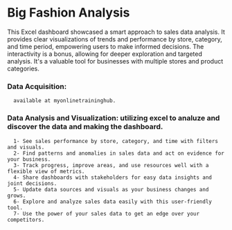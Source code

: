 # Big Fashion Analysis

This Excel dashboard showcased a smart approach to sales data analysis. It provides clear visualizations of trends and performance by store, category, and time period, empowering users to make informed decisions. The interactivity is a bonus, allowing for deeper exploration and targeted analysis. It's a valuable tool for businesses with multiple stores and product categories.

### Data Acquisition: 
      available at myonlinetraininghub.
### Data Analysis and Visualization: utilizing excel to analuze and discover the data and making the dashboard.
      1- See sales performance by store, category, and time with filters and visuals.
      2- Find patterns and anomalies in sales data and act on evidence for your business.
      3- Track progress, improve areas, and use resources well with a flexible view of metrics.
      4- Share dashboards with stakeholders for easy data insights and joint decisions.
      5- Update data sources and visuals as your business changes and grows.
      6- Explore and analyze sales data easily with this user-friendly tool.
      7- Use the power of your sales data to get an edge over your competitors.

